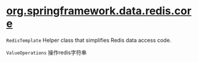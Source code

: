 # [org.springframework.data.redis.core](https://docs.spring.io/spring-data/redis/docs/current/api/org/springframework/data/redis/core/package-summary.html)

`RedisTemplate` Helper class that simplifies Redis data access code.

`ValueOperations` 操作redis字符串
